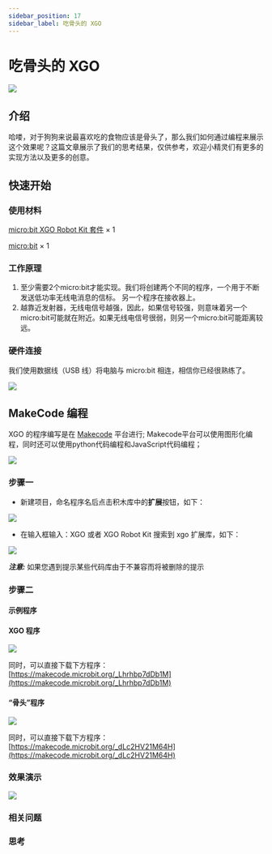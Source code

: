 ```yaml
---
sidebar_position: 17
sidebar_label: 吃骨头的 XGO
---
```

# 吃骨头的 XGO

![](./images/microbit-xgo-robot-kit-case10-01.png)

## 介绍

哈喽，对于狗狗来说最喜欢吃的食物应该是骨头了，那么我们如何通过编程来展示这个效果呢？这篇文章展示了我们的思考结果，仅供参考，欢迎小精灵们有更多的实现方法以及更多的创意。

## 快速开始

### 使用材料

[micro:bit XGO Robot Kit 套件](https://www.elecfreaks.com/micro-bit-xgo-robot-kit.html) × 1

[micro:bit](https://www.elecfreaks.com/micro-bit/board.html) × 1

### 工作原理

1. 至少需要2个micro:bit才能实现。我们将创建两个不同的程序，一个用于不断发送低功率无线电消息的信标。 另一个程序在接收器上。
2. 越靠近发射器，无线电信号越强，因此，如果信号较强，则意味着另一个micro:bit可能就在附近。如果无线电信号很弱，则另一个micro:bit可能距离较远。

### 硬件连接

我们使用数据线（USB 线）将电脑与 micro:bit 相连，相信你已经很熟练了。

![](./images/microbit-xgo-robot-kit-22.png)

## MakeCode 编程

XGO 的程序编写是在 [Makecode](https://makecode.microbit.org/#) 平台进行; Makecode平台可以使用图形化编程，同时还可以使用python代码编程和JavaScript代码编程；

![](./images/microbit-xgo-robot-kit-10.png)

### 步骤一

- 新建项目，命名程序名后点击积木库中的**扩展**按钮，如下：

![](./images/microbit-xgo-robot-kit-12.png)

- 在输入框输入：XGO 或者 XGO Robot Kit 搜索到 xgo 扩展库，如下：

![](./images/microbit-xgo-robot-kit-13.png)

**_注意:_** 如果您遇到提示某些代码库由于不兼容而将被删除的提示

### 步骤二

#### 示例程序

#### XGO 程序

![](./images/microbit-xgo-robot-kit-case10-02.png)

同时，可以直接下载下方程序：
[https://makecode.microbit.org/_Lhrhbp7dDb1M](https://makecode.microbit.org/_Lhrhbp7dDb1M)

#### “骨头”程序

![](./images/microbit-xgo-robot-kit-case10-03.png)

同时，可以直接下载下方程序：
[https://makecode.microbit.org/_dLc2HV21M64H](https://makecode.microbit.org/_dLc2HV21M64H)

### 效果演示

![](./images/microbit-xgo-robot-kit-case10-04.gif)

### 相关问题

### 思考
